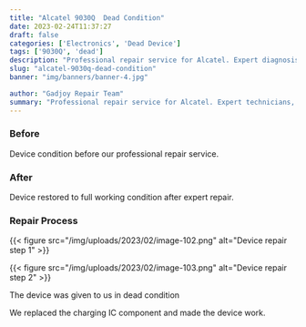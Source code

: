 ```yaml
---
title: "Alcatel 9030Q  Dead Condition"
date: 2023-02-24T11:37:27
draft: false
categories: ['Electronics', 'Dead Device']
tags: ['9030Q', 'dead']
description: "Professional repair service for Alcatel. Expert diagnosis and quality repairs in Bangalore."
slug: "alcatel-9030q-dead-condition"
banner: "img/banners/banner-4.jpg"

author: "Gadjoy Repair Team"
summary: "Professional repair service for Alcatel. Expert technicians, quality parts, warranty included."
---
```



### Before

Device condition before our professional repair service.

### After

Device restored to full working condition after expert repair.

### Repair Process

{{< figure src="/img/uploads/2023/02/image-102.png" alt="Device repair step 1" >}}

{{< figure src="/img/uploads/2023/02/image-103.png" alt="Device repair step 2" >}}


The device was given to us in dead condition

We replaced the charging IC component and made the device work.